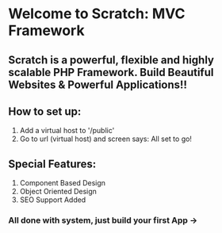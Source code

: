 # Welcome to Scratch: MVC Framework

## Scratch is a powerful, flexible and highly scalable PHP Framework. Build Beautiful Websites & Powerful Applications!!

## How to set up:
1. Add a virtual host to '/public'
2. Go to url (virtual host) and screen says: All set to go!

## Special Features:
1. Component Based Design
2. Object Oriented Design
3. SEO Support Added

### All done with system, just build your first App ->